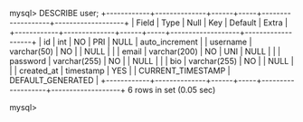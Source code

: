 mysql> DESCRIBE user;
+------------+--------------+------+-----+-------------------+-------------------+
| Field      | Type         | Null | Key | Default           | Extra             |
+------------+--------------+------+-----+-------------------+-------------------+
| id         | int          | NO   | PRI | NULL              | auto_increment    |
| username   | varchar(50)  | NO   |     | NULL              |                   |
| email      | varchar(200) | NO   | UNI | NULL              |                   |
| password   | varchar(255) | NO   |     | NULL              |                   |
| bio        | varchar(255) | NO   |     | NULL              |                   |
| created_at | timestamp    | YES  |     | CURRENT_TIMESTAMP | DEFAULT_GENERATED |
+------------+--------------+------+-----+-------------------+-------------------+
6 rows in set (0.05 sec)

mysql>